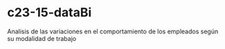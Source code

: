 # c23-15-dataBi
Analisis de las variaciones en el comportamiento de los empleados según su modalidad de trabajo
